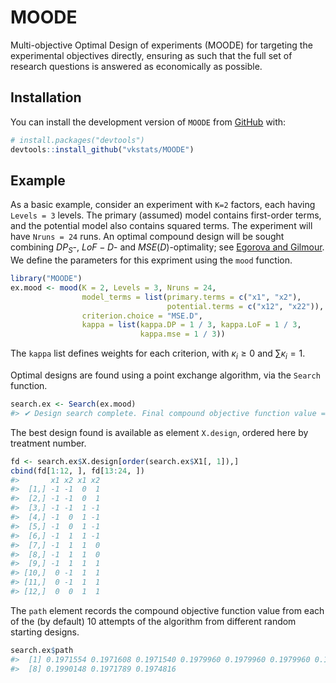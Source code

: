 # MOODE


Multi-objective Optimal Design of experiments (MOODE) for targeting the
experimental objectives directly, ensuring as such that the full set of
research questions is answered as economically as possible.

## Installation

You can install the development version of `MOODE` from
[GitHub](https://github.com/vkstats/MOODE) with:

``` r
# install.packages("devtools")
devtools::install_github("vkstats/MOODE")
```

## Example

As a basic example, consider an experiment with `K=2` factors, each
having `Levels = 3` levels. The primary (assumed) model contains
first-order terms, and the potential model also contains squared terms.
The experiment will have `Nruns = 24` runs. An optimal compound design
will be sought combining $DP_S$-, $LoF-D$- and $MSE(D)$-optimality; see
[Egorova and Gilmour](https://arxiv.org/pdf/2208.05366). We define the
parameters for this expriment using the `mood` function.

``` r
library("MOODE")
ex.mood <- mood(K = 2, Levels = 3, Nruns = 24, 
                model_terms = list(primary.terms = c("x1", "x2"), 
                                   potential.terms = c("x12", "x22")), 
                criterion.choice = "MSE.D", 
                kappa = list(kappa.DP = 1 / 3, kappa.LoF = 1 / 3, 
                             kappa.mse = 1 / 3))
```

The `kappa` list defines weights for each criterion, with
$\kappa_i\ge 0$ and $\sum \kappa_i = 1$.

Optimal designs are found using a point exchange algorithm, via the
`Search` function.

``` r
search.ex <- Search(ex.mood)
#> ✔ Design search complete. Final compound objective function value = 0.19738
```

The best design found is available as element `X.design`, ordered here
by treatment number.

``` r
fd <- search.ex$X.design[order(search.ex$X1[, 1]),]
cbind(fd[1:12, ], fd[13:24, ])
#>       x1 x2 x1 x2
#>  [1,] -1 -1  0  1
#>  [2,] -1 -1  0  1
#>  [3,] -1 -1  1 -1
#>  [4,] -1  0  1 -1
#>  [5,] -1  0  1 -1
#>  [6,] -1  1  1 -1
#>  [7,] -1  1  1  0
#>  [8,] -1  1  1  0
#>  [9,] -1  1  1  1
#> [10,]  0 -1  1  1
#> [11,]  0 -1  1  1
#> [12,]  0  0  1  1
```

The `path` element records the compound objective function value from
each of the (by default) 10 attempts of the algorithm from different
random starting designs.

``` r
search.ex$path
#>  [1] 0.1971554 0.1971608 0.1971540 0.1979960 0.1979960 0.1979960 0.1979960
#>  [8] 0.1990148 0.1971789 0.1974816
```
